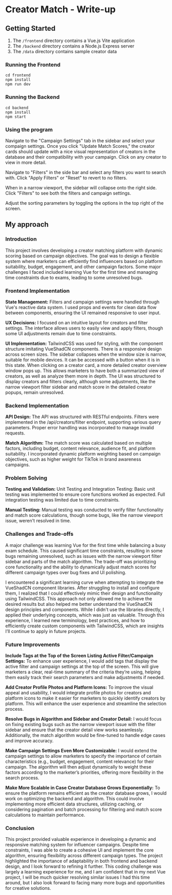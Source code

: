 # Creator Match - Write-up

## Getting Started

1. The `/frontend` directory contains a Vue.js Vite application
2. The `/backend` directory contains a Node.js Express server
3. The `/data` directory contains sample creator data

### Running the Frontend

```
cd frontend
npm install
npm run dev
```

### Running the Backend

```
cd backend
npm install
npm start
```

### Using the program

Navigate to the "Campaign Settings" tab in the sidebar and select your compaign settings. Once you click "Update Match Scores," the creator cards should update with a nice visual representation of creators in the database and their compatibility with your campaign. Click on any creator to view in more detail.

Navigate to "Filters" in the side bar and select any filters you want to search with. Click "Apply Filters" or "Reset" to revert to no filters.

When in a narrow viewport, the sidebar will collapse onto the right side. Click "Filters" to see both the filters and campaign settings.

Adjust the sorting parameters by toggling the options in the top right of the screen.

## My approach

### Introduction

This project involves developing a creator matching platform with dynamic scoring based on campaign objectives. The goal was to design a flexible system where marketers can efficiently find influencers based on platform suitability, budget, engagement, and other campaign factors. Some major challenges I faced included learning Vue for the first time and managing time constraints due to exams, leading to some unresolved bugs.

### Frontend Implementation

**State Management:** Filters and campaign settings were handled through Vue's reactive data system. I used props and events for clean data flow between components, ensuring the UI remained responsive to user input.

**UX Decisions:** I focused on an intuitive layout for creators and filter settings. The interface allows users to easily view and apply filters, though some UI adjustments remain due to time constraints.

**UI Implementation:** TailwindCSS was used for styling, with the component structure imitating VueShadCN components. There is a responsive design across screen sizes. The sidebar collapses when the window size is narrow, suitable for mobile devices. It can be accessed with a button when it is in this state. When clicking on a creator card, a more detailed creator overview window pops up. This allows marketers to have both a summarized view of creators, as well as analyze them more in depth. The UI was structured to display creators and filters clearly, although some adjustments, like the narrow viewport filter sidebar and match score in the detailed creator popups, remain unresolved.

### Backend Implementation

**API Design:** The API was structured with RESTful endpoints. Filters were implemented in the /api/creators/filter endpoint, supporting various query parameters. Proper error handling was incorporated to manage invalid requests.

**Match Algorithm:** The match score was calculated based on multiple factors, including budget, content relevance, audience fit, and platform suitability. I incorporated dynamic platform weighting based on campaign objectives, such as higher weight for TikTok in brand awareness campaigns.

### Problem Solving

**Testing and Validation:** Unit Testing and Integration Testing: Basic unit testing was implemented to ensure core functions worked as expected. Full integration testing was limited due to time constraints.

**Manual Testing:** Manual testing was conducted to verify filter functionality and match score calculations, though some bugs, like the narrow viewport issue, weren't resolved in time.

### Challenges and Trade-offs

A major challenge was learning Vue for the first time while balancing a busy exam schedule. This caused significant time constraints, resulting in some bugs remaining unresolved, such as issues with the narrow viewport filter sidebar and parts of the match algorithm. The trade-off was prioritizing core functionality and the ability to dynamically adjust match scores for different campaign types over bug fixes and UI polishing.

I encountered a significant learning curve when attempting to integrate the VueShadCN component libraries. After struggling to install and configure them, I realized that I could effectively mimic their design and functionality using TailwindCSS. This approach not only allowed me to achieve the desired results but also helped me better understand the VueShadCN design principles and components. While I didn't use the libraries directly, I applied their underlying concepts, which was just as valuable. Through this experience, I learned new terminology, best practices, and how to efficiently create custom components with TailwindCSS, which are insights I’ll continue to apply in future projects.

### Future Improvements

**Include Tags at the Top of the Screen Listing Active Filter/Campaign Settings:** To enhance user experience, I would add tags that display the active filter and campaign settings at the top of the screen. This will give marketers a clear, real-time summary of the criteria they’re using, helping them easily track their search parameters and make adjustments if needed.

**Add Creator Profile Photos and Platform Icons:** To improve the visual appeal and usability, I would integrate profile photos for creators and platform icons to make it easier for marketers to quickly identify creators by platform. This will enhance the user experience and streamline the selection process.

**Resolve Bugs in Algorithm and Sidebar and Creator Detail:** I would focus on fixing existing bugs such as the narrow viewport issue with the filter sidebar and ensure that the creator detail view works seamlessly. Additionally, the match algorithm would be fine-tuned to handle edge cases and improve accuracy.

**Make Campaign Settings Even More Customizable:** I would extend the campaign settings to allow marketers to specify the importance of certain characteristics (e.g., budget, engagement, content relevance) for their campaign. The algorithm will then adjust dynamically to weight these factors according to the marketer’s priorities, offering more flexibility in the search process.

**Make More Scalable in Case Creator Database Grows Exponentially:** To ensure the platform remains efficient as the creator database grows, I would work on optimizing the backend and algorithm. This could involve implementing more efficient data structures, utilizing caching, or considering pagination and batch processing for filtering and match score calculations to maintain performance.

### Conclusion

This project provided valuable experience in developing a dynamic and responsive matching system for influencer campaigns. Despite time constraints, I was able to create a cohesive UI and implement the core algorithm, ensuring flexibility across different campaign types. The project highlighted the importance of adaptability in both frontend and backend design, and I look forward to refining it further. This coding challenge was largely a learning experience for me, and I am confident that in my next Vue project, I will be much quicker resolving similar issues I had this time around, but I also look forward to facing many more bugs and opportunities for creative solutions.
